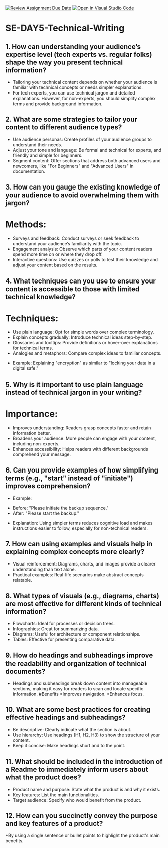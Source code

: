 [![Review Assignment Due Date](https://classroom.github.com/assets/deadline-readme-button-22041afd0340ce965d47ae6ef1cefeee28c7c493a6346c4f15d667ab976d596c.svg)](https://classroom.github.com/a/zsAR-pyY)
[![Open in Visual Studio Code](https://classroom.github.com/assets/open-in-vscode-2e0aaae1b6195c2367325f4f02e2d04e9abb55f0b24a779b69b11b9e10269abc.svg)](https://classroom.github.com/online_ide?assignment_repo_id=17186479&assignment_repo_type=AssignmentRepo)
# SE-DAY5-Technical-Writing
## 1. How can understanding your audience’s expertise level (tech experts vs. regular folks) shape the way you present technical information?
* Tailoring your technical content depends on whether your audience is familiar with technical concepts or needs simpler explanations.
* For tech experts, you can use technical jargon and detailed explanations. However, for non-experts, you should simplify complex terms and provide background information.

## 2. What are some strategies to tailor your content to different audience types?
* Use audience personas: Create profiles of your audience groups to understand their needs.
* Adjust your tone and language: Be formal and technical for experts, and friendly and simple for beginners.
* Segment content: Offer sections that address both advanced users and newcomers, like "For Beginners" and "Advanced Users" in documentation.

## 3. How can you gauge the existing knowledge of your audience to avoid overwhelming them with jargon?
# Methods:
* Surveys and feedback: Conduct surveys or seek feedback to understand your audience’s familiarity with the topic.
* Engagement analysis: Observe which parts of your content readers spend more time on or where they drop off.
* Interactive questions: Use quizzes or polls to test their knowledge and adjust your content based on the results.

## 4. What techniques can you use to ensure your content is accessible to those with limited technical knowledge?
# Techniques:
* Use plain language: Opt for simple words over complex terminology.
* Explain concepts gradually: Introduce technical ideas step-by-step.
* Glossaries and tooltips: Provide definitions or hover-over explanations for technical terms.
* Analogies and metaphors: Compare complex ideas to familiar concepts.
- Example: Explaining "encryption" as similar to "locking your data in a digital safe."


## 5. Why is it important to use plain language instead of technical jargon in your writing?
# Importance:
* Improves understanding: Readers grasp concepts faster and retain information better.
* Broadens your audience: More people can engage with your content, including non-experts.
* Enhances accessibility: Helps readers with different backgrounds comprehend your message.

## 6. Can you provide examples of how simplifying terms (e.g., "start" instead of "initiate") improves comprehension?
- Example:
* Before: "Please initiate the backup sequence."
* After: "Please start the backup."
- Explanation: Using simpler terms reduces cognitive load and makes instructions easier to follow, especially for non-technical readers.

## 7. How can using examples and visuals help in explaining complex concepts more clearly?
* Visual reinforcement: Diagrams, charts, and images provide a clearer understanding than text alone.
* Practical examples: Real-life scenarios make abstract concepts relatable.

## 8. What types of visuals (e.g., diagrams, charts) are most effective for different kinds of technical information?
* Flowcharts: Ideal for processes or decision trees.
* Infographics: Great for summarizing data.
* Diagrams: Useful for architecture or component relationships.
* Tables: Effective for presenting comparative data.

## 9. How do headings and subheadings improve the readability and organization of technical documents?
* Headings and subheadings break down content into manageable sections, making it easy for readers to scan and locate specific information.
  #Benefits
  *Improves navigation.
  *Enhances focus.

## 10. What are some best practices for creating effective headings and subheadings?
* Be descriptive: Clearly indicate what the section is about.
* Use hierarchy: Use headings (H1, H2, H3) to show the structure of your content.
* Keep it concise: Make headings short and to the point.

## 11. What should be included in the introduction of a Readme to immediately inform users about what the product does?
* Product name and purpose: State what the product is and why it exists.
* Key features: List the main functionalities.
* Target audience: Specify who would benefit from the product.

## 12. How can you succinctly convey the purpose and key features of a product?
*By using a single sentence or bullet points to highlight the product's main benefits.
